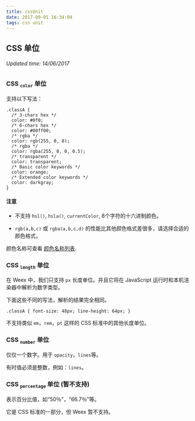 ```yaml
---
title: cssUnit
date: 2017-09-01 16:34:04
tags: css unit
---
```


## CSS 单位
###### Updated time: 14/06/2017
### CSS <sub>`color`</sub> 单位
支持以下写法：
```
.classA {
  /* 3-chars hex */
  color: #0f0;
  /* 6-chars hex */
  color: #00ff00;
  /* rgba */
  color: rgb(255, 0, 0);
  /* rgba */
  color: rgba(255, 0, 0, 0.5);
  /* transparent */
  color: transparent;
  /* Basic color keywords */
  color: orange;
  /* Extended color keywords */
  color: darkgray;
}
```
#### 注意
* 不支持 `hsl()`, `hsla()`, `currentColor`, 8个字符的十六进制颜色。

* `rgb(a,b,c)` 或 `rgba(a,b,c,d)` 的性能比其他颜色格式差很多，请选择合适的颜色格式。

颜色名称可查看 [颜色名称列表](http://weex.apache.org/cn/references/color-names.html).

### CSS <sub>`length`</sub> 单位
在 Weex 中，我们只支持 `px` 长度单位。并且它将在 JavaScript 运行时和本机渲染器中解析为数字类型。

下面这些不同的写法，解析的结果完全相同。
```
.classA { font-size: 48px; line-height: 64px; }
```
不支持类似 `em`，`rem`，`pt` 这样的 CSS 标准中的其他长度单位。

### CSS <sub>`number`</sub> 单位
仅仅一个数字。用于 `opacity`，`lines`等。

有时值必须是整数，例如：`lines`。

### CSS <sub>`percentage`</sub> 单位 (暂不支持)
表示百分比值，如“50％”，“66.7％”等。

它是 CSS 标准的一部分，但 Weex 暂不支持。